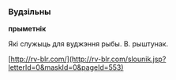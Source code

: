### Вудзільны
**прыметнік**

Які служыць для вуджэння рыбы. В. рыштунак.

<a rel="author">[http://rv-blr.com/](http://rv-blr.com/slounik.jsp?letterId=0&maskId=0&pageId=553)</a>
